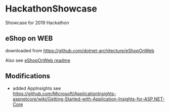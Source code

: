 # HackathonShowcase

Showcase for 2019 Hackathon

## eShop on WEB

downloaded from <https://github.com/dotnet-architecture/eShopOnWeb>

Also see [eShopOnWeb readme](.\eShopOnWeb-master\README.md)

## Modifications

+ added AppInsights see https://github.com/Microsoft/ApplicationInsights-aspnetcore/wiki/Getting-Started-with-Application-Insights-for-ASP.NET-Core
